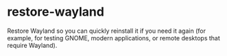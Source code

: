 # restore-wayland
Restore Wayland so you can quickly reinstall it if you need it again (for example, for testing GNOME, modern applications, or remote desktops that require Wayland).
